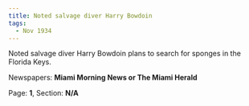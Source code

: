 ```yaml
---  
title: Noted salvage diver Harry Bowdoin  
tags:  
  - Nov 1934  
---  
```

  
Noted salvage diver Harry Bowdoin plans to search for sponges in the Florida Keys.  
  
Newspapers: **Miami Morning News or The Miami Herald**  
  
Page: **1**, Section: **N/A** 
